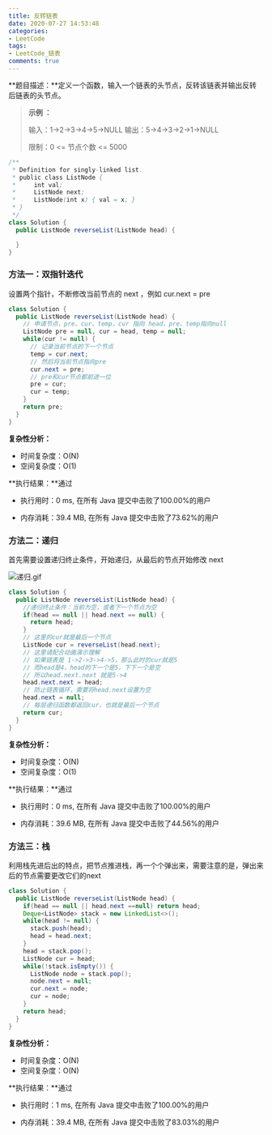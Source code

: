 ```yaml
---
title: 反转链表
date: 2020-07-27 14:53:48
categories:
- LeetCode
tags:
- LeetCode_链表
comments: true
---
```


**题目描述：**定义一个函数，输入一个链表的头节点，反转该链表并输出反转后链表的头节点。

> **示例 ：**
>
> 输入：1->2->3->4->5->NULL
> 输出：5->4->3->2->1->NULL
>
> 限制：0 <= 节点个数 <= 5000

```java
/**
 * Definition for singly-linked list.
 * public class ListNode {
 *     int val;
 *     ListNode next;
 *     ListNode(int x) { val = x; }
 * }
 */
class Solution {
  public ListNode reverseList(ListNode head) {

  }
}
```

<!-- more -->

### 方法一：双指针迭代

设置两个指针，不断修改当前节点的 next ，例如 cur.next = pre

```java
class Solution {
  public ListNode reverseList(ListNode head) {
    // 申请节点，pre、cur、temp，cur 指向 head，pre、temp指向null
    ListNode pre = null, cur = head, temp = null;
    while(cur != null) {
      // 记录当前节点的下一个节点
      temp = cur.next;
      // 然后将当前节点指向pre
      cur.next = pre;
      // pre和cur节点都前进一位
      pre = cur;
      cur = temp;
    }
    return pre;
  }
}
```

**复杂性分析：**

- 时间复杂度：O(N)
- 空间复杂度：O(1)

**执行结果：**通过

- 执行用时：0 ms, 在所有 Java 提交中击败了100.00%的用户

- 内存消耗：39.4 MB, 在所有 Java 提交中击败了73.62%的用户



### 方法二：递归

首先需要设置递归终止条件，开始递归，从最后的节点开始修改 next

![递归.gif](https://pic.leetcode-cn.com/dacd1bf55dec5c8b38d0904f26e472e2024fc8bee4ea46e3aa676f340ba1eb9d-%E9%80%92%E5%BD%92.gif)

```java
class Solution {
  public ListNode reverseList(ListNode head) {
    //递归终止条件：当前为空，或者下一个节点为空
    if(head == null || head.next == null) {
      return head;
    }
    // 这里的cur就是最后一个节点
    ListNode cur = reverseList(head.next);
    // 这里请配合动画演示理解
    // 如果链表是 1->2->3->4->5，那么此时的cur就是5
    // 而head是4，head的下一个是5，下下一个是空
    // 所以head.next.next 就是5->4
    head.next.next = head;
    // 防止链表循环，需要将head.next设置为空
    head.next = null;
    // 每层递归函数都返回cur，也就是最后一个节点
    return cur;
  }
}
```

**复杂性分析：**

- 时间复杂度：O(N)
- 空间复杂度：O(1)

**执行结果：**通过

- 执行用时：0 ms, 在所有 Java 提交中击败了100.00%的用户

- 内存消耗：39.6 MB, 在所有 Java 提交中击败了44.56%的用户



### 方法三：栈

利用栈先进后出的特点，把节点推进栈，再一个个弹出来，需要注意的是，弹出来后的节点需要更改它们的next

```java
class Solution {
  public ListNode reverseList(ListNode head) {
    if(head == null || head.next ==null) return head;
    Deque<ListNode> stack = new LinkedList<>();
    while(head != null) {
      stack.push(head);
      head = head.next;
    }
    head = stack.pop();
    ListNode cur = head;
    while(!stack.isEmpty()) {
      ListNode node = stack.pop();
      node.next = null;
      cur.next = node;
      cur = node;
    }
    return head;
  }
}
```

**复杂性分析：**

- 时间复杂度：O(N)
- 空间复杂度：O(N)

**执行结果：**通过

- 执行用时：1 ms, 在所有 Java 提交中击败了100.00%的用户

- 内存消耗：39.4 MB, 在所有 Java 提交中击败了83.03%的用户